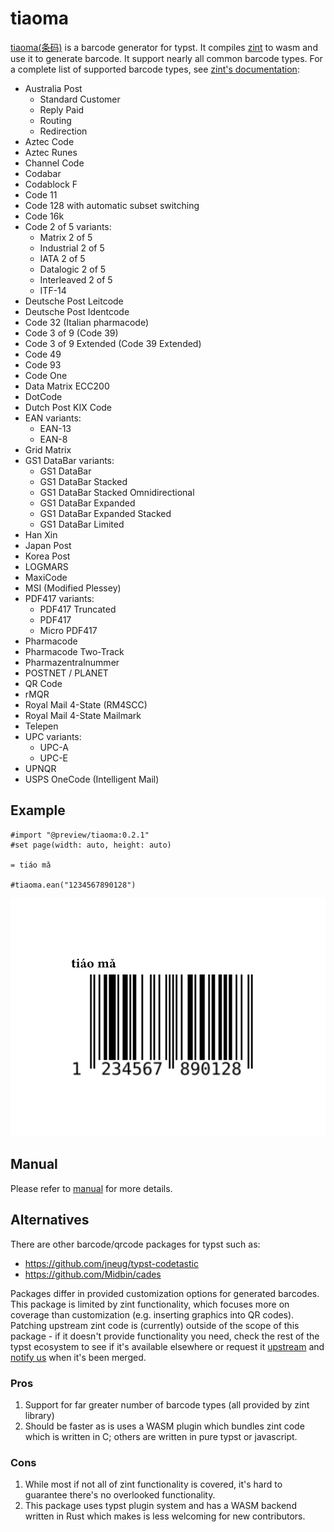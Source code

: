 # tiaoma

[tiaoma(条码)](https://github.com/enter-tainer/zint-wasi) is a barcode generator for typst. It compiles [zint](https://github.com/zint/zint) to wasm and use it to generate barcode. It support nearly all common barcode types. For a complete list of supported barcode types, see [zint's documentation](https://zint.org.uk/):

- Australia Post
  - Standard Customer
  - Reply Paid
  - Routing
  - Redirection
- Aztec Code
- Aztec Runes
- Channel Code
- Codabar
- Codablock F
- Code 11
- Code 128 with automatic subset switching
- Code 16k
- Code 2 of 5 variants:
  - Matrix 2 of 5
  - Industrial 2 of 5
  - IATA 2 of 5
  - Datalogic 2 of 5
  - Interleaved 2 of 5
  - ITF-14
- Deutsche Post Leitcode
- Deutsche Post Identcode
- Code 32 (Italian pharmacode)
- Code 3 of 9 (Code 39)
- Code 3 of 9 Extended (Code 39 Extended)
- Code 49
- Code 93
- Code One
- Data Matrix ECC200
- DotCode
- Dutch Post KIX Code
- EAN variants:
  - EAN-13
  - EAN-8
- Grid Matrix
- GS1 DataBar variants:
  - GS1 DataBar
  - GS1 DataBar Stacked
  - GS1 DataBar Stacked Omnidirectional
  - GS1 DataBar Expanded
  - GS1 DataBar Expanded Stacked
  - GS1 DataBar Limited
- Han Xin
- Japan Post
- Korea Post
- LOGMARS
- MaxiCode
- MSI (Modified Plessey)
- PDF417 variants:
  - PDF417 Truncated
  - PDF417
  - Micro PDF417
- Pharmacode
- Pharmacode Two-Track
- Pharmazentralnummer
- POSTNET / PLANET
- QR Code
- rMQR
- Royal Mail 4-State (RM4SCC)
- Royal Mail 4-State Mailmark
- Telepen
- UPC variants:
  - UPC-A
  - UPC-E
- UPNQR
- USPS OneCode (Intelligent Mail)

## Example

```typ
#import "@preview/tiaoma:0.2.1"
#set page(width: auto, height: auto)

= tiáo mǎ

#tiaoma.ean("1234567890128")
```

![example](./example.svg)

## Manual

Please refer to [manual](./manual.pdf) for more details.

## Alternatives

There are other barcode/qrcode packages for typst such as:
- https://github.com/jneug/typst-codetastic
- https://github.com/Midbin/cades

Packages differ in provided customization options for generated barcodes. This package is limited by zint functionality, which focuses more on coverage than customization (e.g. inserting graphics into QR codes). Patching upstream zint code is (currently) outside of the scope of this package - if it doesn't provide functionality you need, check the rest of the typst ecosystem to see if it's available elsewhere or request it [upstream](https://github.com/zint/zint) and [notify us](https://github.com/Enter-tainer/zint-wasi/issues) when it's been merged.

### Pros

1. Support for far greater number of barcode types (all provided by zint library)
2. Should be faster as is uses a WASM plugin which bundles zint code which is written in C; others are written in pure typst or javascript.

### Cons

1. While most if not all of zint functionality is covered, it's hard to guarantee there's no overlooked functionality.
2. This package uses typst plugin system and has a WASM backend written in Rust which makes is less welcoming for new contributors.
